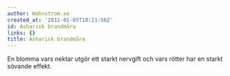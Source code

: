 ```yaml
---
author: Wahnstrom.se
created_at: '2011-01-05T18:21:56Z'
id: Asharisk brandmåra
links: {}
title: Asharisk brandmåra
---
```


En blomma vars nektar utgör ett starkt nervgift och vars rötter har en starkt sövande effekt.
